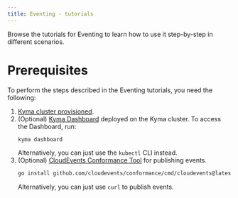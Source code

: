 ```yaml
---
title: Eventing - tutorials
---
```


Browse the tutorials for Eventing to learn how to use it step-by-step in different scenarios.

# Prerequisites

To perform the steps described in the Eventing tutorials, you need the following: 

1. [Kyma cluster provisioned](../../04-operation-guides/operations/02-install-kyma.md).
2. (Optional) [Kyma Dashboard](../../01-overview/main-areas/ui/ui-01-gui.md) deployed on the Kyma cluster. To access the Dashboard, run: 
   ```bash
   kyma dashboard
   ```
   Alternatively, you can just use the `kubectl` CLI instead.
3. (Optional) [CloudEvents Conformance Tool](https://github.com/cloudevents/conformance) for publishing events. 
   ```bash
   go install github.com/cloudevents/conformance/cmd/cloudevents@latest
   ```
   Alternatively, you can just use `curl` to publish events.
